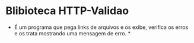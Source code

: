 # Blibioteca HTTP-Validao

* É um programa que pega links de arquivos e os exibe, verifica os erros e os trata mostrando uma mensagem de erro. *
